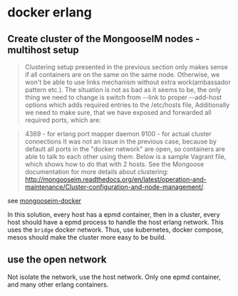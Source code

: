 # docker erlang

## Create cluster of the MongooseIM nodes - multihost setup
> Clustering setup presented in the previous section only makes sense if all containers are on the same on the same node. Otherwise, we won't be able to use links mechanism without extra work(ambassador pattern etc.). The situation is not as bad as it seems to be, the only thing we need to change is switch from --link to proper --add-host options which adds required entries to the /etc/hosts file, Additionally we need to make sure, that we have exposed and forwarded all required ports, which are:

> 4369 - for erlang port mapper daemon
> 9100 - for actual cluster connections
> It was not an issue in the previous case, because by default all ports in the "docker network" are open, so containers are able to talk to each other using them. Below is a sample Vagrant file, which shows how to do that with 2 hosts. See the Mongoose documentation for more details about clustering: http://mongooseim.readthedocs.org/en/latest/operation-and-maintenance/Cluster-configuration-and-node-management/.

see [mongooseim-docker](https://github.com/ppikula/mongooseim-docker)

In this solution, every host has a epmd container, then in a cluster, every host should have a epmd process to handle the host erlang network.
This uses the `bridge` docker network.
Thus, use kubernetes, docker compose, mesos should make the cluster more easy to be build.

## use the open network
Not isolate the network, use the host network. Only one epmd container, and many other erlang containers.

